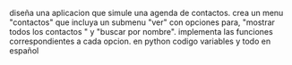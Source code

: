 diseña una aplicacion que simule una agenda de contactos. crea un menu "contactos" que incluya un submenu "ver" con opciones para, "mostrar todos los contactos " y "buscar por nombre". implementa las funciones correspondientes a cada opcion. en python codigo variables y todo en español
